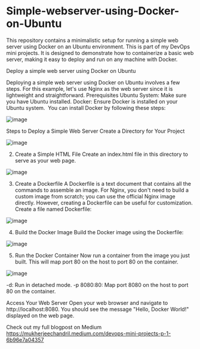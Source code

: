 # Simple-webserver-using-Docker-on-Ubuntu
This repository contains a minimalistic setup for running a simple web server using Docker on an Ubuntu environment. This is part of my DevOps mini projects. It is designed to demonstrate how to containerize a basic web server, making it easy to deploy and run on any machine with Docker. 

Deploy a simple web server using Docker on Ubuntu

Deploying a simple web server using Docker on Ubuntu involves a few steps. For this example, let's use Nginx as the web server since it is lightweight and straightforward.
Prerequisites
Ubuntu System: Make sure you have Ubuntu installed.
Docker: Ensure Docker is installed on your Ubuntu system. 
You can install Docker by following these steps:

![image](https://github.com/user-attachments/assets/b180864d-7792-4e10-ad03-6db370bd40ef)

Steps to Deploy a Simple Web Server
Create a Directory for Your Project

![image](https://github.com/user-attachments/assets/ca77a82f-80a6-4288-81c3-1d8564642688)

2. Create a Simple HTML File
Create an index.html file in this directory to serve as your web page.

![image](https://github.com/user-attachments/assets/9c301963-4886-4670-8b1a-a6c0734cab22)

3. Create a Dockerfile
A Dockerfile is a text document that contains all the commands to assemble an image. For Nginx, you don't need to build a custom image from scratch; you can use the official Nginx image directly. However, creating a Dockerfile can be useful for customization.
Create a file named Dockerfile:

![image](https://github.com/user-attachments/assets/38fc7a8f-7e95-4c37-8846-91a835e4a501)

4. Build the Docker Image
Build the Docker image using the Dockerfile:


![image](https://github.com/user-attachments/assets/c065a92a-ec22-40fd-8598-3fa4ca20be33)

5. Run the Docker Container
Now run a container from the image you just built. This will map port 80 on the host to port 80 on the container.

![image](https://github.com/user-attachments/assets/40dd3456-d3c9-420a-9ec7-858f03595d9b)

-d: Run in detached mode.
-p 8080:80: Map port 8080 on the host to port 80 on the container.

Access Your Web Server
Open your web browser and navigate to http://localhost:8080. You should see the message "Hello, Docker World!" displayed on the web page.



Check out my full blogpost on Medium https://mukherjeechandril.medium.com/devops-mini-projects-p-1-6b96e7a04357
